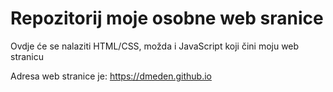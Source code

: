 # Repozitorij moje osobne web sranice

Ovdje će se nalaziti HTML/CSS, možda i JavaScript koji čini moju web stranicu

Adresa web stranice je: https://dmeden.github.io